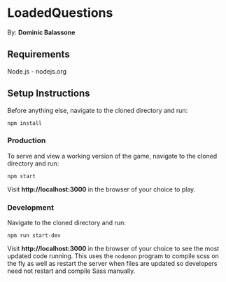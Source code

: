 # LoadedQuestions
By: **Dominic Balassone**
## Requirements
Node.js - nodejs.org

## Setup Instructions
Before anything else, navigate to the cloned directory and run:

`npm install`

### Production
To serve and view a working version of the game, navigate to the cloned directory and run:

`npm start`

Visit **http://localhost:3000** in the browser of your choice to play.

### Development

Navigate to the cloned directory and run:

`npm run start-dev`

Visit **http://localhost:3000** in the browser of your choice to see the most updated code running. This uses the `nodemon` program to compile scss on the fly as well as restart the server when files are updated so developers need not restart and compile Sass manually.
